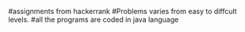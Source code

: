 #assignments from hackerrank
#Problems varies from easy to diffcult levels.
#all the programs are coded in java language
